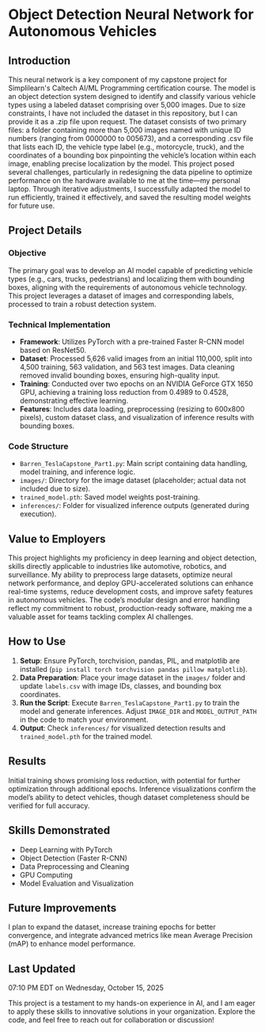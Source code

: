 # Object Detection Neural Network for Autonomous Vehicles

## Introduction
This neural network is a key component of my capstone project for Simplilearn's Caltech AI/ML Programming certification course. The model is an object detection system designed to identify and classify various vehicle types using a labeled dataset comprising over 5,000 images. Due to size constraints, I have not included the dataset in this repository, but I can provide it as a .zip file upon request. The dataset consists of two primary files: a folder containing more than 5,000 images named with unique ID numbers (ranging from 0000000 to 005673), and a corresponding .csv file that lists each ID, the vehicle type label (e.g., motorcycle, truck), and the coordinates of a bounding box pinpointing the vehicle’s location within each image, enabling precise localization by the model. This project posed several challenges, particularly in redesigning the data pipeline to optimize performance on the hardware available to me at the time—my personal laptop. Through iterative adjustments, I successfully adapted the model to run efficiently, trained it effectively, and saved the resulting model weights for future use. 

## Project Details
### Objective
The primary goal was to develop an AI model capable of predicting vehicle types (e.g., cars, trucks, pedestrians) and localizing them with bounding boxes, aligning with the requirements of autonomous vehicle technology. This project leverages a dataset of images and corresponding labels, processed to train a robust detection system.

### Technical Implementation
- **Framework**: Utilizes PyTorch with a pre-trained Faster R-CNN model based on ResNet50.
- **Dataset**: Processed 5,626 valid images from an initial 110,000, split into 4,500 training, 563 validation, and 563 test images. Data cleaning removed invalid bounding boxes, ensuring high-quality input.
- **Training**: Conducted over two epochs on an NVIDIA GeForce GTX 1650 GPU, achieving a training loss reduction from 0.4989 to 0.4528, demonstrating effective learning.
- **Features**: Includes data loading, preprocessing (resizing to 600x800 pixels), custom dataset class, and visualization of inference results with bounding boxes.

### Code Structure
- `Barren_TeslaCapstone_Part1.py`: Main script containing data handling, model training, and inference logic.
- `images/`: Directory for the image dataset (placeholder; actual data not included due to size).
- `trained_model.pth`: Saved model weights post-training.
- `inferences/`: Folder for visualized inference outputs (generated during execution).

## Value to Employers
This project highlights my proficiency in deep learning and object detection, skills directly applicable to industries like automotive, robotics, and surveillance. My ability to preprocess large datasets, optimize neural network performance, and deploy GPU-accelerated solutions can enhance real-time systems, reduce development costs, and improve safety features in autonomous vehicles. The code’s modular design and error handling reflect my commitment to robust, production-ready software, making me a valuable asset for teams tackling complex AI challenges.

## How to Use
1. **Setup**: Ensure PyTorch, torchvision, pandas, PIL, and matplotlib are installed (`pip install torch torchvision pandas pillow matplotlib`).
2. **Data Preparation**: Place your image dataset in the `images/` folder and update `labels.csv` with image IDs, classes, and bounding box coordinates.
3. **Run the Script**: Execute `Barren_TeslaCapstone_Part1.py` to train the model and generate inferences. Adjust `IMAGE_DIR` and `MODEL_OUTPUT_PATH` in the code to match your environment.
4. **Output**: Check `inferences/` for visualized detection results and `trained_model.pth` for the trained model.

## Results
Initial training shows promising loss reduction, with potential for further optimization through additional epochs. Inference visualizations confirm the model’s ability to detect vehicles, though dataset completeness should be verified for full accuracy.

## Skills Demonstrated
- Deep Learning with PyTorch
- Object Detection (Faster R-CNN)
- Data Preprocessing and Cleaning
- GPU Computing
- Model Evaluation and Visualization

## Future Improvements
I plan to expand the dataset, increase training epochs for better convergence, and integrate advanced metrics like mean Average Precision (mAP) to enhance model performance.

## Last Updated
07:10 PM EDT on Wednesday, October 15, 2025

This project is a testament to my hands-on experience in AI, and I am eager to apply these skills to innovative solutions in your organization. Explore the code, and feel free to reach out for collaboration or discussion!
